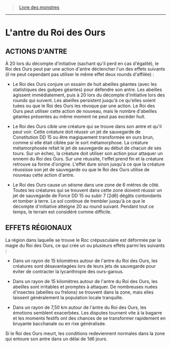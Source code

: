 ﻿> [Livre des monstres](tome_of_beasts.md)

---

# L'antre du Roi des Ours

## ACTIONS D'ANTRE

À 20 lors du décompte d'initiative (sachant qu'il perd en cas d'égalité), le Roi des Ours peut par une action d'antre déclencher l'un des effets suivants (il ne peut cependant pas utiliser le même effet deux rounds d'affilée) :

* Le Roi des Ours conjure un essaim de huit abeilles géantes (avec les statistiques des guêpes géantes) pour défendre son antre. Les abeilles agissent immédiatement, puis à 20 lors du décompte d'initiative lors des rounds qui suivent. Les abeilles persistent jusqu'à ce qu'elles soient tuées ou que le Roi des Ours les révoque par une action. Le Roi des Ours peut utiliser cette action de nouveau, mais le nombre d'abeilles géantes présentes au même moment ne peut pas excéder huit.

* Le Roi des Ours cible une créature qui se trouve dans son antre et qu'il peut voir. Cette créature doit réussir un jet de sauvegarde de Constitution DD 15 ou être magiquement transformée en ours brun, comme si elle était ciblée par le sort métamorphose. La créature métamorphosée refait le jet de sauvegarde au début de chacun de ses tours. Sur un échec, la créature doit utiliser son action pour attaquer un ennemi du Roi des Ours. Sur une réussite, l'effet prend fin et la créature retrouve sa forme d'origine. L'effet dure sinon jusqu'à ce que la créature réussisse son jet de sauvegarde ou que le Roi des Ours utilise de nouveau cette action d'antre.

* Le Roi des Ours cause un séisme dans une zone de 6 mètres de côté. Toutes les créatures qui se trouvent dans cette zone doivent réussir un jet de sauvegarde de Force DD 15 ou subir 7 (2d6) dégâts contondants et tomber à terre. Le sol continue de trembler jusqu'à ce que le décompte d'initiative atteigne 20 au round suivant. Pendant tout ce temps, le terrain est considéré comme difficile.

## EFFETS RÉGIONAUX

La région dans laquelle se trouve le Roc crépusculaire est déformée par la magie du Roi des Ours, ce qui crée un ou plusieurs effets parmi les suivants :

* Dans un rayon de 15 kilomètres autour de l'antre du Roi des Ours, les créatures sont désavantagées lors de leurs jets de sauvegarde pour éviter de contracter la lycanthropie des ours-garous.

* Dans un rayon de 15 kilomètres autour de l'antre du Roi des Ours, les abeilles sont irritables et promptes à attaquer. De nombreuses nuées d'insectes (abeilles ou frelons) se trouvent dans la zone, mais elles laissent généralement la population locale tranquille.

* Dans un rayon de 7,50 km autour de l'antre du Roi des Ours, les émotions semblent exacerbées. Les disputes tournent vite à la bagarre et les moments festifs ont des chances de se transformer rapidement en bruyante bacchanale ou en rixe généralisée.

Si le Roi des Ours meurt, les conditions redeviennent normales dans la zone qui entoure son antre dans un délai de 1d6 jours.

